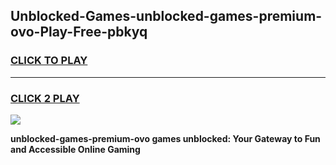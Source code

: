 
## Unblocked-Games-unblocked-games-premium-ovo-Play-Free-pbkyq
<h3>
<a href="https://premium76.site?title=unblocked-games-premium-ovo&ref=21A">CLICK TO PLAY</a></h3>
<hr>

<h3>
<a href="https://premium76.site?title=unblocked-games-premium-ovo&ref=21A">CLICK 2 PLAY</a>
  
</h3>

<a href="https://premium76.site?title=unblocked-games-premium-ovo&ref=21A"><img src="https://clearcache.store/games.png"></a>


**unblocked-games-premium-ovo games unblocked: Your Gateway to Fun and Accessible Online Gaming**
